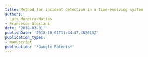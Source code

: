 ```yaml
---
title: Method for incident detection in a time-evolving system
authors:
- Luis Moreira-Matias
- Francesco Alesiani
date: '2018-03-01'
publishDate: '2018-10-01T11:44:47.482613Z'
publication_types:
- manuscript
publication: '*Google Patents*'
---
```

